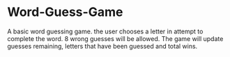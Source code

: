 # Word-Guess-Game
A basic word guessing game. the user chooses a letter in attempt to complete the word.
8 wrong guesses will be allowed.
The game will update guesses remaining, letters that have been guessed and total wins.
